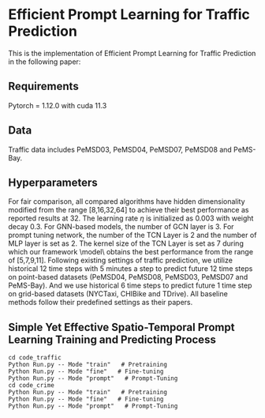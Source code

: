 # Efficient Prompt Learning for Traffic Prediction #
This is the implementation of Efficient Prompt Learning for Traffic Prediction in the following paper:

## Requirements ##
Pytorch = 1.12.0 with cuda 11.3

## Data ##
Traffic data includes PeMSD03, PeMSD04, PeMSD07, PeMSD08 and PeMS-Bay. 



## Hyperparameters ##
For fair comparison, all compared algorithms have hidden dimensionality modified from the range [8,16,32,64] to achieve their best performance as reported results at 32. The learning rate $\eta$ is initialized as 0.003 with weight decay 0.3. For GNN-based models, the number of GCN layer is 3. For prompt tuning network, the number of the TCN Layer is 2 and the number of MLP layer is set as 2. The kernel size of the TCN Layer is set as 7 during which our framework \model\ obtains the best performance from the range of [5,7,9,11]. Following existing settings of traffic prediction, we utilize historical 12 time steps with 5 minutes a step to predict future 12 time steps on point-based datasets (PeMSD04, PeMSD08, PeMSD03, PeMSD07 and PeMS-Bay). And we use historical 6 time steps to predict future 1 time step on grid-based datasets (NYCTaxi, CHIBike and TDrive). All baseline methods follow their predefined settings as their papers.  

## Simple Yet Effective Spatio-Temporal Prompt Learning Training and Predicting Process ##
    cd code_traffic
    Python Run.py -- Mode "train"   # Pretraining
    Python Run.py -- Mode "fine"   # Fine-tuning
    Python Run.py -- Mode "prompt"   # Prompt-Tuning
    cd code_crime
    Python Run.py -- Mode "train"   # Pretraining
    Python Run.py -- Mode "fine"   # Fine-tuning
    Python Run.py -- Mode "prompt"   # Prompt-Tuning










